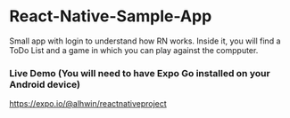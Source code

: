 # React-Native-Sample-App

Small app with login to understand how RN works. Inside it, you will find a ToDo List and a game in which you can play against the compputer.

### Live Demo (You will need to have Expo Go installed on your Android device)

https://expo.io/@alhwin/reactnativeproject
